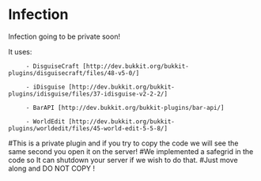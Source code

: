 Infection
=========

Infection going to be private soon!

It uses: 

         - DisguiseCraft [http://dev.bukkit.org/bukkit-plugins/disguisecraft/files/48-v5-0/]
         
         - iDisguise [http://dev.bukkit.org/bukkit-plugins/idisguise/files/37-idisguise-v2-2-2/]
         
         - BarAPI [http://dev.bukkit.org/bukkit-plugins/bar-api/]
         
         - WorldEdit [http://dev.bukkit.org/bukkit-plugins/worldedit/files/45-world-edit-5-5-8/]

#This is a private plugin and if you try to copy the code we will see the same second you open it on the server!
#We implemented a safegrid in the code so It can shutdown your server if we wish to do that.
#Just move along and DO NOT COPY !
